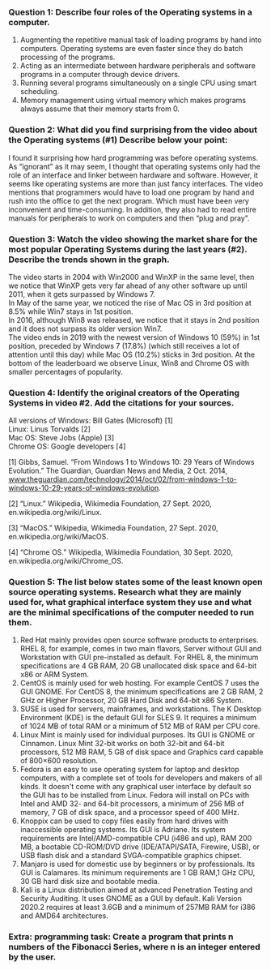 ### Question 1: Describe four roles of the Operating systems in a computer. <br>
1. Augmenting the repetitive manual task of loading programs by hand into computers. Operating systems are even faster since they do batch processing of the programs. <br>
2. Acting as an intermediate between hardware peripherals and software programs in a computer through device drivers. <br>
3. Running several programs simultaneously on a single CPU using smart scheduling. <br>
4. Memory management using virtual memory which makes programs always assume that their memory starts from 0. 

### Question 2: What did you find surprising from the video about the Operating systems (#1) Describe below your point:
I found it surprising how hard programming was before operating systems. As “ignorant” as it may seem, I thought that operating systems only had the role of an interface and linker between hardware and software. However, it seems like operating systems are more than just fancy interfaces. The video mentions that programmers would have to load one program by hand and rush into the office to get the next program. Which must have been very inconvenient and time-consuming. In addition, they also had to read entire manuals for peripherals to work on computers and then “plug and pray”.

### Question 3: Watch the video showing the market share for the most popular Operating Systems during the last years (#2). Describe the trends shown in the graph.
The video starts in 2004 with Win2000 and WinXP in the same level, then we notice that WinXP gets very far ahead of any other software up until 2011, when it gets surpassed by Windows 7. <br>
In May of the same year, we noticed the rise of Mac OS in 3rd position at 8.5% while Win7 stays in 1st position. <br>
In 2016, although Win8 was released, we notice that it stays in 2nd position and it does not surpass its older version Win7. <br>
The video ends in 2019 with the newest version of Windows 10 (59%) in 1st position, preceded by Windows 7 (17.8%) (which still receives a lot of attention until this day) while Mac OS (10.2%) sticks in 3rd position. At the bottom of the leaderboard we observe Linux, Win8 and Chrome OS with smaller percentages of popularity.

### Question 4: Identify the original creators of the Operating Systems in video #2. Add the citations for your sources.
All versions of Windows: Bill Gates (Microsoft) [1] <br>
Linux: Linus Torvalds [2] <br>
Mac OS: Steve Jobs (Apple) [3] <br>
Chrome OS: Google developers [4] <br>

[1] Gibbs, Samuel. “From Windows 1 to Windows 10: 29 Years of Windows Evolution.” The Guardian, Guardian News and Media, 2 Oct. 2014, www.theguardian.com/technology/2014/oct/02/from-windows-1-to-windows-10-29-years-of-windows-evolution. 

[2] “Linux.” Wikipedia, Wikimedia Foundation, 27 Sept. 2020, en.wikipedia.org/wiki/Linux. 

[3] “MacOS.” Wikipedia, Wikimedia Foundation, 27 Sept. 2020, en.wikipedia.org/wiki/MacOS. 

[4] “Chrome OS.” Wikipedia, Wikimedia Foundation, 30 Sept. 2020, en.wikipedia.org/wiki/Chrome_OS. 

### Question 5: The list below states some of the least known open source operating systems. Research what they are mainly used for, what graphical interface system they use and what are the minimal specifications of the computer needed to run them. 
1. Red Hat mainly provides  open source software products to enterprises. RHEL 8, for example, comes in two main flavors, Server without GUI and Workstation with GUI pre-installed as default. For RHEL 8, the minimum specifications are 4 GB RAM, 20 GB unallocated disk space and 64-bit x86 or ARM System. <br>
2. CentOS is mainly used for web hosting. For example CentOS 7 uses the GUI GNOME.  For CentOS 8, the minimum specifications are 2 GB RAM, 2 GHz or Higher Processor, 20 GB Hard Disk and 64-bit x86 System. <br>
3. SUSE is used for servers, mainframes, and workstations. The K Desktop Environment (KDE) is the default GUI for SLES 9. It requires a minimum of 1024 MB of total RAM or a minimum of 512 MB of RAM per CPU core. <br>
4. Linux Mint is mainly used for individual purposes. Its GUI is GNOME or Cinnamon. Linux Mint 32-bit works on both 32-bit and 64-bit processors, 512 MB RAM, 5 GB of disk space and Graphics card capable of 800×600 resolution. <br>
5. Fedora is an easy to use operating system for laptop and desktop computers, with a complete set of tools for developers and makers of all kinds. It doesn't come with any graphical user interface by default so the GUI has to be installed from Linux. Fedora will install on PCs with Intel and AMD 32- and 64-bit processors, a minimum of 256 MB of memory, 7 GB of disk space, and a processor speed of 400 MHz. <br>
6. Knoppix can be used to copy files easily from hard drives with inaccessible operating systems. Its GUI is Adriane. Its system requirements are Intel/AMD-compatible CPU (i486 and up), RAM 200 MB, a bootable CD-ROM/DVD drive (IDE/ATAPI/SATA, Firewire, USB), or USB flash disk and a standard SVGA-compatible graphics chipset. <br>
7. Manjaro is used for domestic use by beginners or by professionals. Its GUI is Calamares. Its minimum requirements are 1 GB RAM,1 GHz CPU, 30 GB hard disk size and bootable media. <br>
8. Kali is a Linux distribution aimed at advanced Penetration Testing and Security Auditing. It uses GNOME as a GUI by default. Kali Version 2020.2 requires at least 3.6GB and a minimum of 257MB RAM for i386 and AMD64 architectures. <br>

### Extra: programming task: Create a program that prints n numbers of the Fibonacci Series, where n is an integer entered by the user.
